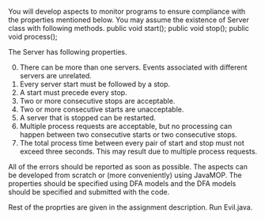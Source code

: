 You will develop aspects to monitor programs to ensure compliance with the properties mentioned below. You may assume the existence of Server class with following methods.
public void start();
public void stop();
public void process();

The Server has following properties.

0. There can be more than one servers. Events associated with different servers are unrelated.
1. Every server start must be followed by a stop.
2. A start must precede every stop.
3. Two or more consecutive stops are acceptable.
4. Two or more consecutive starts are unacceptable.
5. A server that is stopped can be restarted.
6. Multiple process requests are acceptable, but no processing can happen between two consecutive starts or two consecutive stops.
7. The total process time between every pair of start and  stop must not exceed three seconds. This may result due to multiple process requests.

All of the errors should be reported as soon as possible. The aspects can be developed from scratch or (more conveniently) using JavaMOP. The properties should be specified using DFA models and the DFA models should be specified and submitted with the code.

Rest of the proprties are given in the assignment description. Run Evil.java.
